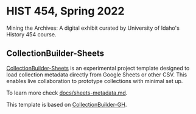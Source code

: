 # HIST 454, Spring 2022

Mining the Archives: A digital exhibit curated by University of Idaho's History 454 course.

## CollectionBuilder-Sheets

[CollectionBuilder-Sheets](https://github.com/CollectionBuilder/collectionbuilder-sheets) is an experimental project template designed to load collection metadata directly from Google Sheets or other CSV. 
This enables live collaboration to prototype collections with minimal set up.

To learn more check [docs/sheets-metadata.md](docs/sheets-metadata.md).

This template is based on [CollectionBuilder-GH](https://github.com/CollectionBuilder/collectionbuilder-gh).
